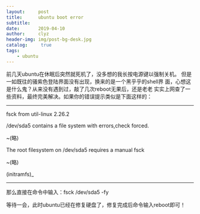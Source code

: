 ```yaml
---
layout:     post
title:      ubuntu boot error
subtitle:   
date:       2019-04-10
author:     clyz
header-img: img/post-bg-desk.jpg
catalog: 	 true
tags:
    - ubuntu
---
```


前几天ubuntu在休眠后突然就死机了，没多想的我长按电源键以强制关机。
但是一如既往的骚紫色登陆界面没有出现，换来的是一个黑乎乎的shell界
面，心想这是什么鬼？从来没有遇到过，敲了几次reboot无果后，还是老老
实实上网查了一些资料，最终完美解决。如果你的错误提示类似是下面这样的：

***

fsck from util-linux 2.26.2

/dev/sda5 contains a file system with errors,check forced.


~(略)


The root filesystem on /dev/sda5 requires a manual fsck


~(略)


(initramfs)_

***


那么直接在命令中输入：fsck /dev/sda5 -fy

等待一会，此时ubuntu已经在修复硬盘了，修复完成后命令输入reboot即可！
